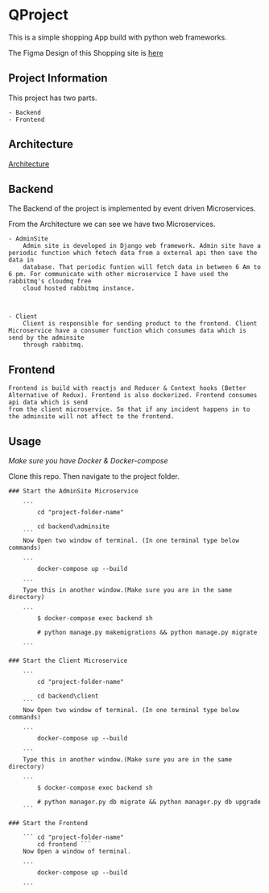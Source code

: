 # QProject

This is a simple shopping App build with python web frameworks.

The Figma Design of this Shopping site is [here](https://www.figma.com/file/2BmSafYLLcd24YbfsTLNf8/QProject?node-id=0%3A1)


## Project Information


This project has two parts.

    - Backend
    - Frontend

    
## Architecture

[Architecture](./project-diagram.png)


## Backend
 
The Backend of the project is implemented by event driven Microservices.

From the Architecture we can see we have two Microservices. 

    - AdminSite
        Admin site is developed in Django web framework. Admin site have a periodic function which fetech data from a external api then save the data in 
        database. That periodic funtion will fetch data in between 6 Am to 6 pm. For communicate with other microservice I have used the rabbitmq's cloudmq free
        cloud hosted rabbitmq instance.



    - Client
        Client is responsible for sending product to the frontend. Client Microservice have a consumer function which consumes data which is send by the adminsite 
        through rabbitmq.

## Frontend
    Frontend is build with reactjs and Reducer & Context hooks (Better Alternative of Redux). Frontend is also dockerized. Frontend consumes api data which is send
    from the client microservice. So that if any incident happens in to the adminsite will not affect to the frontend. 


## Usage

*Make sure you have Docker & Docker-compose*


Clone this repo. Then navigate to the project folder.

    ### Start the AdminSite Microservice

        ```
            cd "project-folder-name"

            cd backend\adminsite
        ```
        Now Open two window of terminal. (In one terminal type below commands)

        ```
            docker-compose up --build

        ```
        Type this in another window.(Make sure you are in the same directory)

        ```    
            $ docker-compose exec backend sh

            # python manage.py makemigrations && python manage.py migrate

        ```

    ### Start the Client Microservice

        ```
            cd "project-folder-name"

            cd backend\client
        ```
        Now Open two window of terminal. (In one terminal type below commands)

        ```
            docker-compose up --build

        ```
        Type this in another window.(Make sure you are in the same directory)

        ```    
            $ docker-compose exec backend sh

            # python manager.py db migrate && python manager.py db upgrade 
        ```
    
    ### Start the Frontend

        ``` cd "project-folder-name"
            cd frontend ```
        Now Open a window of terminal.

        ```
            docker-compose up --build

        ```